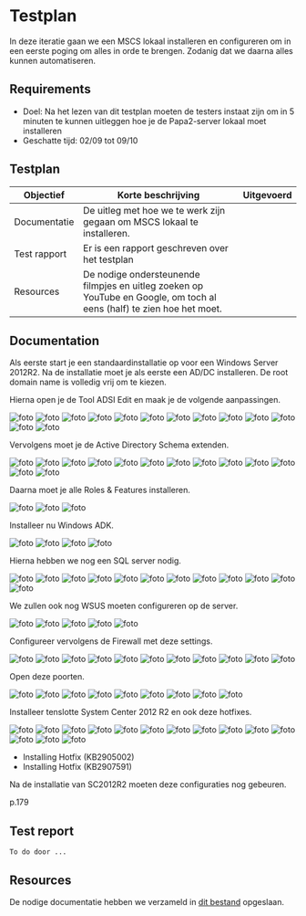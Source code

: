 # Testplan

In deze iteratie gaan we een MSCS lokaal installeren en configureren om in een eerste poging om alles in orde te brengen. Zodanig dat we daarna alles kunnen automatiseren.

## Requirements

- Doel: Na het lezen van dit testplan moeten de testers instaat zijn om in 5 minuten te kunnen uitleggen hoe je de Papa2-server lokaal moet installeren
- Geschatte tijd: 02/09 tot 09/10

## Testplan

|Objectief|Korte beschrijving|Uitgevoerd|
|---------|------------------|-------|
|Documentatie|De uitleg met hoe we te werk zijn gegaan om MSCS lokaal te installeren.||
|Test rapport|Er is een rapport geschreven over het testplan||
|Resources|De nodige ondersteunende filmpjes en uitleg zoeken op YouTube en Google, om toch al eens (half) te zien hoe het moet.||

## Documentation

Als eerste start je een standaardinstallatie op voor een Windows Server 2012R2. Na de installatie moet je als eerste een AD/DC installeren. De root domain name is volledig vrij om te kiezen.

Hierna open je de Tool ADSI Edit en maak je de volgende aanpassingen.

![foto](ImagesTestPlan/HandmatigInstalleren/adsiedit01.png)
![foto](ImagesTestPlan/HandmatigInstalleren/adsiedit02.png)
![foto](ImagesTestPlan/HandmatigInstalleren/adsiedit03.png)
![foto](ImagesTestPlan/HandmatigInstalleren/adsiedit04.png)
![foto](ImagesTestPlan/HandmatigInstalleren/adsiedit05.png)
![foto](ImagesTestPlan/HandmatigInstalleren/adsiedit06.png)
![foto](ImagesTestPlan/HandmatigInstalleren/adsiedit07.png)
![foto](ImagesTestPlan/HandmatigInstalleren/adsiedit08.png)
![foto](ImagesTestPlan/HandmatigInstalleren/adsiedit09.png)
![foto](ImagesTestPlan/HandmatigInstalleren/adsiedit10.png)
![foto](ImagesTestPlan/HandmatigInstalleren/adsiedit11.png)
![foto](ImagesTestPlan/HandmatigInstalleren/adsiedit12.png)
![foto](ImagesTestPlan/HandmatigInstalleren/adsiedit13.png)

Vervolgens moet je de Active Directory Schema extenden.

![foto](ImagesTestPlan/HandmatigInstalleren/adsiedit13.png)
![foto](ImagesTestPlan/HandmatigInstalleren/adsiedit13.png)
![foto](ImagesTestPlan/HandmatigInstalleren/adsiedit13.png)
![foto](ImagesTestPlan/HandmatigInstalleren/adsiedit13.png)
![foto](ImagesTestPlan/HandmatigInstalleren/adsiedit13.png)
![foto](ImagesTestPlan/HandmatigInstalleren/adsiedit13.png)
![foto](ImagesTestPlan/HandmatigInstalleren/adsiedit13.png)
![foto](ImagesTestPlan/HandmatigInstalleren/adsiedit13.png)
![foto](ImagesTestPlan/HandmatigInstalleren/adsiedit13.png)
![foto](ImagesTestPlan/HandmatigInstalleren/adsiedit13.png)
![foto](ImagesTestPlan/HandmatigInstalleren/adsiedit13.png)
![foto](ImagesTestPlan/HandmatigInstalleren/adsiedit13.png)
![foto](ImagesTestPlan/HandmatigInstalleren/adsiedit13.png)

Daarna moet je alle Roles & Features installeren.

![foto](ImagesTestPlan/HandmatigInstalleren/web01.png)
![foto](ImagesTestPlan/HandmatigInstalleren/web02.png)
![foto](ImagesTestPlan/HandmatigInstalleren/web03.png)

Installeer nu Windows ADK.

![foto](ImagesTestplan/HandmatigInstalleren/adk01.png)
![foto](ImagesTestPlan/HandmatigInstalleren/adk02.png)
![foto](ImagesTestPlan/HandmatigInstalleren/adk03.png)
![foto](ImagesTestPlan/HandmatigInstalleren/adk04.png)

Hierna hebben we nog een SQL server nodig.

![foto](ImagesTestPlan/HandmatigInstalleren/mssql01.png)
![foto](ImagesTestPlan/HandmatigInstalleren/mssql02.png)
![foto](ImagesTestPlan/HandmatigInstalleren/mssql03.png)
![foto](ImagesTestPlan/HandmatigInstalleren/mssql04.png)
![foto](ImagesTestPlan/HandmatigInstalleren/mssql05.png)
![foto](ImagesTestPlan/HandmatigInstalleren/mssql06.png)
![foto](ImagesTestPlan/HandmatigInstalleren/mssql07.png)
![foto](ImagesTestPlan/HandmatigInstalleren/mssql08.png)
![foto](ImagesTestPlan/HandmatigInstalleren/mssql09.png)
![foto](ImagesTestPlan/HandmatigInstalleren/mssql10.png)
![foto](ImagesTestPlan/HandmatigInstalleren/mssql11.png)
![foto](ImagesTestPlan/HandmatigInstalleren/mssql12.png)

We zullen ook nog WSUS moeten configureren op de server.

![foto](ImagesTestPlan/HandmatigInstalleren/wsus01.png)
![foto](ImagesTestPlan/HandmatigInstalleren/wsus02.png)
![foto](ImagesTestPlan/HandmatigInstalleren/wsus03.png)
![foto](ImagesTestPlan/HandmatigInstalleren/wsus04.png)
![foto](ImagesTestPlan/HandmatigInstalleren/wsus05.png)

Configureer vervolgens de Firewall met deze settings.

![foto](ImagesTestPlan/HandmatigInstalleren/fw01.png)
![foto](ImagesTestPlan/HandmatigInstalleren/fw02.png)
![foto](ImagesTestPlan/HandmatigInstalleren/fw03.png)
![foto](ImagesTestPlan/HandmatigInstalleren/fw04.png)
![foto](ImagesTestPlan/HandmatigInstalleren/fw05.png)
![foto](ImagesTestPlan/HandmatigInstalleren/fw06.png)
![foto](ImagesTestPlan/HandmatigInstalleren/fw07.png)
![foto](ImagesTestPlan/HandmatigInstalleren/fw08.png)
![foto](ImagesTestPlan/HandmatigInstalleren/fw09.png)
![foto](ImagesTestPlan/HandmatigInstalleren/fw10.png)
![foto](ImagesTestPlan/HandmatigInstalleren/fw11.png)

Open deze poorten.

![foto](ImagesTestPlan/HandmatigInstalleren/oo01.png)
![foto](ImagesTestPlan/HandmatigInstalleren/oo02.png)
![foto](ImagesTestPlan/HandmatigInstalleren/oo03.png)
![foto](ImagesTestPlan/HandmatigInstalleren/oo04.png)
![foto](ImagesTestPlan/HandmatigInstalleren/oo05.png)
![foto](ImagesTestPlan/HandmatigInstalleren/oo06.png)
![foto](ImagesTestPlan/HandmatigInstalleren/oo07.png)
![foto](ImagesTestPlan/HandmatigInstalleren/oo08.png)
![foto](ImagesTestPlan/HandmatigInstalleren/oo09.png)

Installeer tenslotte System Center 2012 R2 en ook deze hotfixes.

![foto](ImagesTestPlan/HandmatigInstalleren/in01.png)
![foto](ImagesTestPlan/HandmatigInstalleren/in02.png)
![foto](ImagesTestPlan/HandmatigInstalleren/in03.png)
![foto](ImagesTestPlan/HandmatigInstalleren/in04.png)
![foto](ImagesTestPlan/HandmatigInstalleren/in05.png)
![foto](ImagesTestPlan/HandmatigInstalleren/in06.png)
![foto](ImagesTestPlan/HandmatigInstalleren/in07.png)
![foto](ImagesTestPlan/HandmatigInstalleren/in08.png)
![foto](ImagesTestPlan/HandmatigInstalleren/in09.png)
![foto](ImagesTestPlan/HandmatigInstalleren/in10.png)
![foto](ImagesTestPlan/HandmatigInstalleren/in11.png)
![foto](ImagesTestPlan/HandmatigInstalleren/in12.png)
![foto](ImagesTestPlan/HandmatigInstalleren/in13.png)
![foto](ImagesTestPlan/HandmatigInstalleren/in14.png)

- Installing Hotfix (KB2905002)
- Installing Hotfix (KB2907591)

Na de installatie van SC2012R2 moeten deze configuraties nog gebeuren.

p.179

## Test report

    To do door ...

## Resources

De nodige documentatie hebben we verzameld in [dit bestand](https://github.com/HoGentTIN/p3ops-red/blob/master/papa2%20-%20werkstations/Links.md) opgeslaan.
